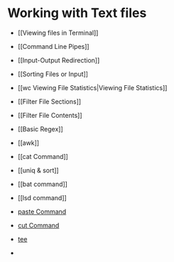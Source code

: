 # Working with Text files

- [[Viewing files in Terminal]]
- [[Command Line Pipes]]
- [[Input-Output Redirection]]
- [[Sorting Files or Input]]
- [[wc Viewing File Statistics|Viewing File Statistics]]
- [[Filter File Sections]]
- [[Filter File Contents]] 
- [[Basic Regex]]

- [[awk]]
- [[cat Command]]
- [[uniq & sort]]
- [[bat command]]
- [[lsd command]]
- [paste Command](paste%20Command.md)
- [cut Command](cut%20Command.md) 
- [tee](tee.md)
- 